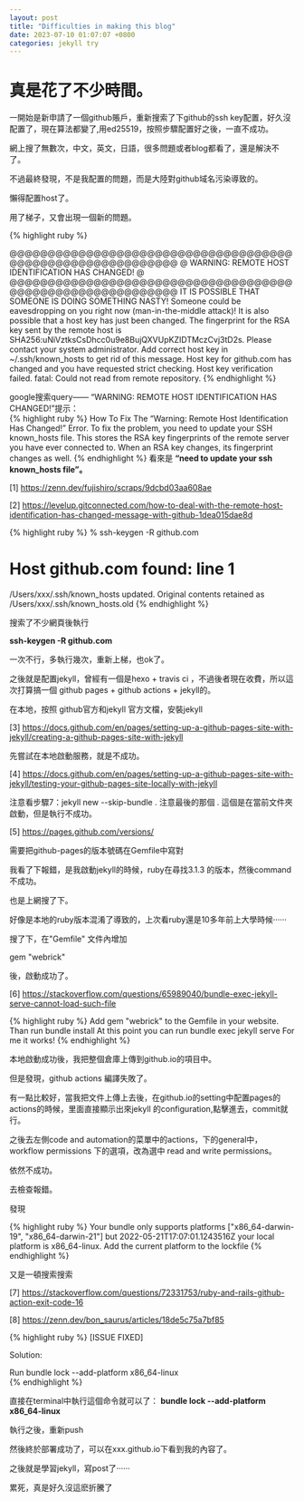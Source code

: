 ```yaml
---
layout: post
title: "Difficulties in making this blog"
date: 2023-07-10 01:07:07 +0800
categories: jekyll try
---
```


# 真是花了不少時間。

一開始是新申請了一個github賬戶，重新搜索了下github的ssh key配置，好久沒配置了，現在算法都變了,用ed25519，按照步驟配置好之後，一直不成功。  

網上搜了無數次，中文，英文，日語，很多問題或者blog都看了，還是解決不了。  

不過最終發現，不是我配置的問題，而是大陸對github域名污染導致的。  

懶得配置host了。  

用了梯子，又會出現一個新的問題。  


{% highlight ruby %}

@@@@@@@@@@@@@@@@@@@@@@@@@@@@@@@@@@@@@@@@@@@@@@@@@@@@@@@@@@@
@    WARNING: REMOTE HOST IDENTIFICATION HAS CHANGED!     @
@@@@@@@@@@@@@@@@@@@@@@@@@@@@@@@@@@@@@@@@@@@@@@@@@@@@@@@@@@@
IT IS POSSIBLE THAT SOMEONE IS DOING SOMETHING NASTY!
Someone could be eavesdropping on you right now (man-in-the-middle attack)!
It is also possible that a host key has just been changed.
The fingerprint for the RSA key sent by the remote host is
SHA256:uNiVztksCsDhcc0u9e8BujQXVUpKZIDTMczCvj3tD2s.
Please contact your system administrator.
Add correct host key in ~/.ssh/known_hosts to get rid of this message.
Host key for github.com has changed and you have requested strict checking.
Host key verification failed.
fatal: Could not read from remote repository.
{% endhighlight %}
  

google搜索query—— “WARNING: REMOTE HOST IDENTIFICATION HAS CHANGED!”提示：  
{% highlight ruby %}
How To Fix The “Warning: Remote Host Identification Has Changed!” Error. 
To fix the problem, you need to update your SSH known_hosts file. 
This stores the RSA key fingerprints of the remote server you have ever connected to.
 When an RSA key changes, its fingerprint changes as well.
{% endhighlight %}
看來是  **“need to update your ssh known_hosts file”。**  
  


[1] https://zenn.dev/fujishiro/scraps/9dcbd03aa608ae  
  


[2] https://levelup.gitconnected.com/how-to-deal-with-the-remote-host-identification-has-changed-message-with-github-1dea015dae8d  



{% highlight ruby %}
% ssh-keygen -R github.com
# Host github.com found: line 1
/Users/xxx/.ssh/known_hosts updated.
Original contents retained as /Users/xxx/.ssh/known_hosts.old
{% endhighlight %}


搜索了不少網頁後執行  

**ssh-keygen -R github.com**  

一次不行，多執行幾次，重新上梯，也ok了。  


之後就是配置jekyll，曾經有一個是hexo + travis ci ，不過後者現在收費，所以這次打算搞一個 github pages + github actions + jekyll的。  


在本地，按照 github官方和jekyll 官方文檔，安裝jekyll  
  


[3] https://docs.github.com/en/pages/setting-up-a-github-pages-site-with-jekyll/creating-a-github-pages-site-with-jekyll  
  


先嘗試在本地啟動服務，就是不成功。  
  


[4] https://docs.github.com/en/pages/setting-up-a-github-pages-site-with-jekyll/testing-your-github-pages-site-locally-with-jekyll  
  



注意看步驟7：jekyll new --skip-bundle . 注意最後的那個 . 這個是在當前文件夾啟動，但是執行不成功。  


[5] https://pages.github.com/versions/  
  


需要把github-pages的版本號碼在Gemfile中寫對  


我看了下報錯，是我啟動jekyll的時候，ruby在尋找3.1.3 的版本，然後command不成功。  

也是上網搜了下。  

好像是本地的ruby版本混淆了導致的，上次看ruby還是10多年前上大學時候······  

搜了下，在"Gemfile" 文件內增加  

gem "webrick"  

後，啟動成功了。  
  


[6] https://stackoverflow.com/questions/65989040/bundle-exec-jekyll-serve-cannot-load-such-file  
  
  

{% highlight ruby %}
Add gem "webrick" to the Gemfile in your website. Than run bundle install
At this point you can run bundle exec jekyll serve
For me it works!
{% endhighlight %}

本地啟動成功後，我把整個倉庫上傳到github.io的項目中。  

但是發現，github actions 編譯失敗了。  

有一點比較好，當我把文件上傳上去後，在github.io的setting中配置pages的actions的時候，里面直接顯示出來jekyll 的configuration,點擊進去，commit就行。  

之後去左側code and automation的菜單中的actions，下的general中，workflow permissions 下的選項，改為選中 read and write permissions。  


依然不成功。  

去檢查報錯。  

發現   

{% highlight ruby %}
Your bundle only supports platforms ["x86_64-darwin-19", "x86_64-darwin-21"] but
2022-05-21T17:07:01.1243516Z your local platform is x86_64-linux. Add the current platform to the lockfile
{% endhighlight %}

又是一頓搜索搜索  

[7] https://stackoverflow.com/questions/72331753/ruby-and-rails-github-action-exit-code-16  
  


[8] https://zenn.dev/bon_saurus/articles/18de5c75a7bf85  


{% highlight ruby %}
[ISSUE FIXED]  

Solution:

Run bundle lock --add-platform x86_64-linux  
{% endhighlight %}

直接在terminal中執行這個命令就可以了： **bundle lock --add-platform x86_64-linux**

執行之後，重新push  


然後終於部署成功了，可以在xxx.github.io下看到我的內容了。  


之後就是學習jekyll，寫post了······  


累死，真是好久沒這麽折騰了
